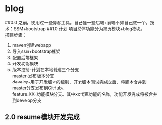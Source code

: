 # blog
##0.0 之前，使用过一些博客工具。自己懂一些后端+前端不如自己做一个。技术：SSM+bootstrap
##1.0 计划
项目总体功能分为简历模块+blog模块。   
搭建步骤：
1. maven创建webapp
2. 导入ssm+bootstrap框架
3. 配置后端框架
4. 开发功能模块   
5. 版本控制-计划在本地创建三个分支   
   master-发布版本分支  
   develop-用于开发版本的控制，开发版本测试完成之后，将版本合并到master分支发布到GitHub。    
   feature_XX-功能模块分支。其中xx代表功能的名称，功能开发完成将被合并到develop分支     
   

 ## 2.0 resume模块开发完成
   